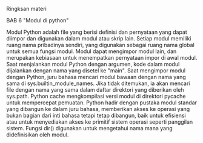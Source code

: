 Ringksan materi 

BAB 6 "Modul di python"

Modul Python adalah file yang berisi definisi dan pernyataan yang dapat diimpor dan digunakan dalam modul atau skrip lain. Setiap modul memiliki ruang nama pribadinya sendiri, yang digunakan sebagai ruang nama global untuk semua fungsi modul. Modul dapat mengimpor modul lain, dan merupakan kebiasaan untuk menempatkan pernyataan impor di awal modul. Saat menjalankan modul Python dengan argumen, kode dalam modul dijalankan dengan nama yang disetel ke "main". Saat mengimpor modul dengan Python, juru bahasa mencari modul bawaan dengan nama yang sama di sys.builtin_module_names. Jika tidak ditemukan, ia akan mencari file dengan nama yang sama dalam daftar direktori yang diberikan oleh sys.path. Python cache mengkompilasi versi modul di direktori pycache untuk mempercepat pemuatan. Python hadir dengan pustaka modul standar yang dibangun ke dalam juru bahasa, memberikan akses ke operasi yang bukan bagian dari inti bahasa tetapi tetap dibangun, baik untuk efisiensi atau untuk menyediakan akses ke primitif sistem operasi seperti panggilan sistem. Fungsi dir() digunakan untuk mengetahui nama mana yang didefinisikan oleh modul.